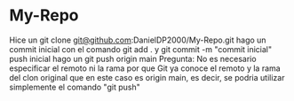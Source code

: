 # My-Repo
Hice un git clone git@github.com:DanielDP2000/My-Repo.git
hago un commit inicial con el comando git add . y git commit -m "commit inicial"
push inicial hago un git push origin main
Pregunta: No es necesario especificar el remoto ni la rama por que Git ya conoce el remoto y la rama del clon original que en este caso es origin main, es decir, se podria utilizar simplemente el comando "git push"


